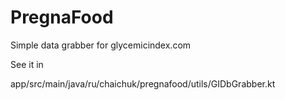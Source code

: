 # PregnaFood

Simple data grabber for glycemicindex.com 

See it in 

app/src/main/java/ru/chaichuk/pregnafood/utils/GIDbGrabber.kt
